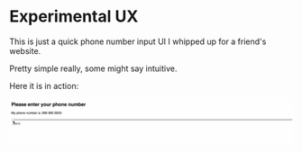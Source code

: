 # Experimental UX

This is just a quick phone number input UI I whipped up for a friend's website.

Pretty simple really, some might say intuitive.

Here it is in action:

![My phone number UI in action](./demo.gif)
